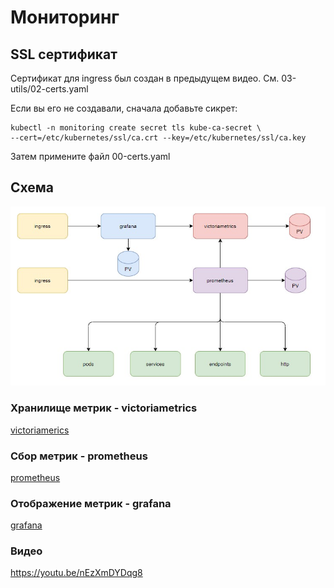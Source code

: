 # Мониторинг 

## SSL сертификат

Сертификат для ingress был создан в предыдущем видео. См. 03-utils/02-certs.yaml

Если вы его не создавали, сначала добавьте сикрет:

    kubectl -n monitoring create secret tls kube-ca-secret \
    --cert=/etc/kubernetes/ssl/ca.crt --key=/etc/kubernetes/ssl/ca.key

Затем примените файл 00-certs.yaml

## Схема

![схема](images/scheme.jpg)

### Хранилище метрик - victoriametrics

[victoriamerics](01-victoriametrics/README.md)

### Сбор метрик - prometheus

[prometheus](02-prometheus/README.md)

### Отображение метрик - grafana

[grafana](03-grafana/README.md)

### Видео

https://youtu.be/nEzXmDYDqg8